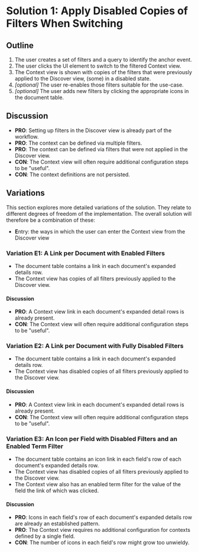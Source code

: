 # Solution 1: Apply Disabled Copies of Filters When Switching

## Outline

1. The user creates a set of filters and a query to identify the anchor event.
2. The user clicks the UI element to switch to the filtered Context view.
3. The Context view is shown with copies of the filters that were 
   previously applied to the Discover view, (some) in a disabled state.
4. *[optional]* The user re-enables those filters suitable for the use-case.
5. *[optional]* The user adds new filters by clicking the appropriate icons in 
   the document table.

## Discussion

* **PRO**: Setting up filters in the Discover view is already part of the 
  workflow.
* **PRO**: The context can be defined via multiple filters.
* **PRO**: The context can be defined via filters that were not applied in the 
  Discover view.
* **CON**: The Context view will often require additional configuration steps 
  to be "useful".
* **CON**: The context definitions are not persisted.

## Variations

This section explores more detailed variations of the solution. They relate to 
different degrees of freedom of the implementation. The overall solution will 
therefore be a combination of these:

* **E**ntry: the ways in which the user can enter the Context view from the 
  Discover view

### Variation E1: A Link per Document with Enabled Filters

* The document table contains a link in each document's expanded details row.
* The Context view has copies of all filters previously applied to the Discover 
  view.

#### Discussion

* **PRO**: A Context view link in each document's expanded detail rows is 
  already present.
* **CON**: The Context view will often require additional configuration steps 
  to be "useful".

### Variation E2: A Link per Document with Fully Disabled Filters

* The document table contains a link in each document's expanded details row.
* The Context view has disabled copies of all filters previously applied to the 
  Discover view.

#### Discussion

* **PRO**: A Context view link in each document's expanded detail rows is 
  already present.
* **CON**: The Context view will often require additional configuration steps 
  to be "useful".

### Variation E3: An Icon per Field with Disabled Filters and an Enabled Term Filter

* The document table contains an icon link in each field's row of each 
  document's expanded details row.
* The Context view has disabled copies of all filters previously applied to the 
  Discover view.
* The Context view also has an enabled term filter for the value of the field 
  the link of which was clicked.

#### Discussion

* **PRO**: Icons in each field's row of each document's expanded details row 
  are already an established pattern.
* **PRO**: The Context view requires no additional configuration for contexts 
  defined by a single field.
* **CON**: The number of icons in each field's row might grow too unwieldy.
